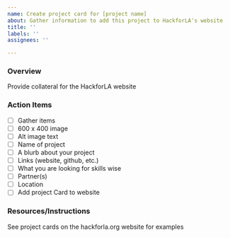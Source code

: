 ```yaml
---
name: Create project card for [project name]
about: Gather information to add this project to HackforLA's website
title: ''
labels: ''
assignees: ''

---
```


### Overview
Provide collateral for the HackforLA website

### Action Items
- [ ]   Gather items
  - [ ]  600 x 400 image
  - [ ]  Alt image text
  - [ ]  Name of project
  - [ ]  A blurb about your project
  - [ ]  Links (website, github, etc.)
  - [ ]  What you are looking for skills wise
  - [ ]  Partner(s)
  - [ ]  Location
- [ ]   Add project Card to website

### Resources/Instructions
See project cards on the hackforla.org website for examples

